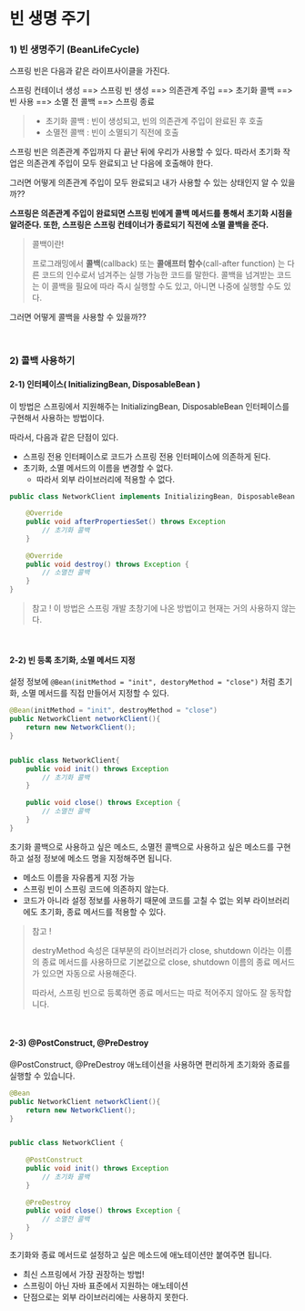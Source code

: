 # 빈 생명 주기

### 1) 빈 생명주기 (BeanLifeCycle)

스프링 빈은 다음과 같은 라이프사이클을 가진다.

스프링 컨테이너 생성 ==> 스프링 빈 생성 ==> 의존관계 주입 ==> 초기화 콜백 ==> 빈 사용 ==> 소멸 전 콜백 ==> 스프링 종료

> - 초기화 콜백 : 빈이 생성되고, 빈의 의존관계 주입이 완료된 후 호출
> - 소멸전 콜백 : 빈이 소멸되기 직전에 호출

스프링 빈은 의존관계 주입까지 다 끝난 뒤에 우리가 사용할 수 있다. 따라서 초기화 작업은 의존관계 주입이 모두 완료되고 난 다음에 호출해야 한다.

그러면 어떻게 의존관계 주입이 모두 완료되고 내가 사용할 수 있는 상태인지 알 수 있을까??

**스프링은 의존관계 주입이 완료되면 스프링 빈에게 콜백 메서드를 통해서 초기화 시점을 알려준다. 또한, 스프링은 스프링 컨테이너가 종료되기 직전에 소멸 콜백을 준다.**

> 콜백이란!
>
> 프로그래밍에서 **콜백**(callback) 또는 **콜애프터 함수**(call-after function) 는 다른 코드의 인수로서 넘겨주는 실행 가능한 코드를 말한다. 콜백을 넘겨받는 코드는 이 콜백을 필요에 따라 즉시 실행할 수도 있고, 아니면 나중에 실행할 수도 있다.

그러면 어떻게 콜백을 사용할 수 있을까??

<br>

### 2) 콜백 사용하기

#### 2-1) 인터페이스( InitializingBean, DisposableBean )

이 방법은 스프링에서 지원해주는 InitializingBean, DisposableBean  인터페이스를 구현해서 사용하는 방법이다.

따라서, 다음과 같은 단점이 있다.

- 스프링 전용 인터페이스로 코드가 스프링 전용 인터페이스에 의존하게 된다.
- 초기화, 소멸 메서드의 이름을 변경할 수 없다.
  - 따라서 외부 라이브러리에 적용할 수 없다.

```java
public class NetworkClient implements InitializingBean, DisposableBean {
    
    @Override
    public void afterPropertiesSet() throws Exception 
        // 초기화 콜백
    }
    
    @Override
    public void destroy() throws Exception {
        // 소멸전 콜백
    }
}
```

> 참고 ! 이 방법은 스프링 개발 초창기에 나온 방법이고 현재는 거의 사용하지 않는다.

<br>

#### 2-2) 빈 등록 초기화, 소멸 메서드 지정

설정 정보에 `@Bean(initMethod = "init", destoryMethod = "close")` 처럼 초기화, 소멸 메서드를 직접 만들어서 지정할 수 있다.

```java
@Bean(initMethod = "init", destroyMethod = "close")
public NetworkClient networkClient(){
    return new NetworkClient();
}


public class NetworkClient{
    public void init() throws Exception 
        // 초기화 콜백
    }
    
    public void close() throws Exception {
        // 소멸전 콜백
    }
}
```

초기화 콜백으로 사용하고 싶은 메소드, 소멸전 콜백으로 사용하고 싶은 메소드를 구현하고 설정 정보에 메소드 명을 지정해주면 됩니다.

- 메소드 이름을 자유롭게 지정 가능
- 스프링 빈이 스프링 코드에 의존하지 않는다.
- 코드가 아니라 설정 정보를 사용하기 때문에 코드를 고칠 수 없는 외부 라이브러리에도 초기화, 종료 메서드를 적용할 수 있다.

> 참고 ! 
>
> destryMethod 속성은 대부분의 라이브러리가 close, shutdown 이라는 이름의 종료 메서드를 사용하므로 기본값으로 close, shutdown 이름의 종료 메서드가 있으면 자동으로 사용해준다.
>
> 따라서, 스프링 빈으로 등록하면 종료 메서드는 따로 적어주지 않아도 잘 동작합니다.

<br>

#### 2-3) @PostConstruct, @PreDestroy

@PostConstruct, @PreDestroy 애노테이션을 사용하면 편리하게 초기화와 종료를 실행할 수 있습니다.

```java
@Bean
public NetworkClient networkClient(){
    return new NetworkClient();
}


public class NetworkClient {
    
    @PostConstruct
    public void init() throws Exception 
        // 초기화 콜백
    }
    
    @PreDestroy
    public void close() throws Exception {
        // 소멸전 콜백
    }
}
```

초기화와 종료 메서드로 설정하고 싶은 메소드에 애노테이션만 붙여주면 됩니다.

- 최신 스프링에서 가장 권장하는 방법!
- 스프링이 아닌 자바 표준에서 지원하는 애노테이션
- 단점으로는 외부 라이브러리에는 사용하지 못한다.